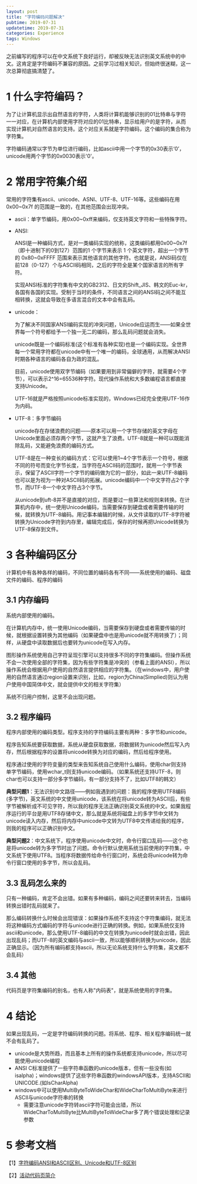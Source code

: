 ```yaml
---
layout: post
title: "字符编码问题解决"
pubtime: 2019-07-31
updatetime: 2019-07-31
categories: Experience
tags: Windows
---
```


之前编写的程序可以在中文系统下良好运行，却被反映无法识别英文系统中的中文。这肯定是字符编码不兼容的原因。之前学习过相关知识，但始终很迷糊，这一次总算彻底搞清楚了。


# 1 什么字符编码？

为了让计算机显示出自然语言的字符，人类将计算机能够识别的01比特串与字符一一对应，在计算机内部使用字符对应的01比特串，显示给用户的是字符，从而实现计算机对自然语言的支持。这个对应关系就是字符编码，这个编码的集合称为字符集。

字符编码通常以字节为单位进行编码，比如ascii中用一个字节的0x30表示‘0’，unicode用两个字节的0x0030表示'0'。

# 2 常用字符集介绍

常用的字符集有ascii、unicode、ASNI、UTF-8、UTF-16等。这些编码在用0x00~0x7f 的范围是一致的，在其他范围会出现冲突。

* ascii：单字节编码，用0x00~0xff来编码，仅支持英文字符和一些特殊字符。

* ANSI:

   ANSI是一种编码方式，是对一类编码实现的统称，这类编码都用0x00~0x7f （即十进制下的0到127）范围的1 个字节来表示 1 个英文字符，超出一个字节的 0x80~0xFFFF 范围来表示其他语言的其他字符。也就是说，ANSI码仅在前128（0-127）个与ASCII码相同，之后的字符全是某个国家语言的所有字符。

   实现ANSI标准的字符集有中文的GB2312、日文的Shift_JIS、韩文的Euc-kr，各国有各国的实现。受制于当时的条件，不同语言之间的ANSI码之间不能互相转换，这就会导致在多语言混合的文本中会有乱码。

* unicode：

   为了解决不同国家ANSI编码实现的冲突问题，Unicode应运而生——如果全世界每一个符号都给予一个独一无二的编码，那么乱码问题就会消失。

   unicode既是一个编码标准(这个标准有各种实现)也是一个编码实现。全世界每一个常用字符都在unicode中有一个唯一的编码，全球通用，从而解决ANSI时期各种语言的编码各自为政的混乱。

   目前，unicode使用双字节编码（如果要用到非常偏僻的字符，就需要4个字节），可以表示2^16=65536种字符。现代操作系统和大多数编程语言都直接支持Unicode。

   UTF-16就是严格按照unicode标准实现的，Windows已经完全使用UTF-16作为内码。

* UTF-8：多字节编码

   unicode存在存储浪费的问题——原本可以用一个字节存储的英文字母在Unicode里面必须存两个字节，这就产生了浪费。UTF-8就是一种可以既能消除乱码，又能避免浪费的编码方式。

   UTF-8是在一种变长的编码方式：它可以使用1~4个字节表示一个符号，根据不同的符号而变化字节长度，当字符在ASCII码的范围时，就用一个字节表示，保留了ASCII字符一个字节的编码做为它的一部分，如此一来UTF-8编码也可以是为视为一种对ASCII码的拓展。unicode编码中一个中文字符占2个字节，而UTF-8一个中文字符占3个字节。

   从unicode到uft-8并不是直接的对应，而是要过一些算法和规则来转换。在计算机内存中，统一使用Unicode编码，当需要保存到硬盘或者需要传输的时候，就转换为UTF-8编码。用记事本编辑的时候，从文件读取的UTF-8字符被转换为Unicode字符到内存里，编辑完成后，保存的时候再把Unicode转换为UTF-8保存到文件。

# 3 各种编码区分

计算机中有各种各样的编码，不同位置的编码各有不同——系统使用的编码、磁盘文件的编码、程序的编码

## 3.1 内存编码

系统内部使用的编码。

在计算机内存中，统一使用Unicode编码，当需要保存到硬盘或者需要传输的时候，就根据设置转换为其他编码（如果硬盘中也是用unicode就不用转换了）；同样，从硬盘中读取数据后也要转为unicode在写入内存。

图形操作系统使用自己字符呈现引擎可以支持很多不同的字符集编码。但操作系统不会一次使用全部的字符集，因为有些字符集是冲突的（参看上面的ANSI），所以操作系统会根据用户使用的自然语言提供相应的字符集。（在windows中，用户使用的自然语言通过region设置来识别，比如，region为China(Simplied)则认为用户使用中国简体中文，就会提供中文的相关字符集）

系统不归用户控制，这里不会出现问题。

## 3.2 程序编码

程序内部使用的编码类型。程序支持的字符编码主要有两种：多字节和unicode。

程序告知系统要获取数据，系统从硬盘获取数据，将数据转为unicode然后写入内存，然后根据程序的设置将unicode转换为对应的编码，然后给程序使用。

程序通过使用的字符变量的类型来告知系统自己使用什么编码，使用char则支持单字节编码，使用wchar_t则支持unicode编码。（如果系统还支持UTF-8，则char也可以支持一部分多字节编码，有一部分支持不了，比如UTF8的韩文）

**典型问题1**：无法识别中文路径——例如我遇到的问题：我的程序使用UTF8编码(多字节)，英文系统的中文使用unicode，该系统在将unicode转为ASCII后，有些字节被解析成不可见字符，所以我的程序无法正确识别英文系统的中文。如果我程序运行的平台是用UTF8存储中文，那么就是系统将磁盘上的多字节中文转为unicode读入内存，然后将内存中unicode中文转为UTF8中文传递给我的程序，则我的程序可以正确识别中文。

**典型问题2**：中文系统下，程序使用unicode中文时，命令行窗口乱码——这个也是将unicode转为多字节时出了问题。命令行默认使用系统当前使用的字符集，中文系统下使用UTF8。当程序将数据传给命令行窗口时，系统会将unicode转为命令行窗口使用的多字节，所以会乱码。

## 3.3 乱码怎么来的

只有一种编码，肯定不会出错。如果有多种编码，编码之间还要转来转去，当编码转换出错时乱码就来了。

那么编码转换什么时候会出现错误：如果操作系统不支持这个字符集编码，就无法将这种编码方式编码的字符与unicode进行正确的转换。例如，如果系统仅支持ascii和unicode，那么使用UTF-8编码的中文在转换为unicode时就会出错，因此出现乱码；而UTF-8的英文编码与ascii一致，所以能够顺利转换为unicode，因此正确显示。（因为所有编码都支持ascii，所以无论系统支持什么字符集，英文都不会乱码）

## 3.4 其他

代码页是字符集编码的别名，也有人称"内码表"，就是系统使用的字符集。

# 4 结论

如果出现乱码，一定是字符编码转换的问题。将系统、程序、相关程序编码统一就不会有乱码了。

* unicode是大势所趋，而且基本上所有的操作系统都支持unicode，所以尽可能使用unicode编程
* ANSI C标准提供了一些字符串函数的unicode版本，但有一些没有(如isalpha)；windows提供了这些字符串函数的windowsAPI版本，支持ASCII和UNICODE.(如IsCharAlpha)
* windows中可以使用MultiByteToWideChar和WideCharToMultiByte来进行ASCII与unicode字符串的转换
  * 需要注意unicode字符转ascii字符可能会出错，所以WideCharToMultiByte比MultiByteToWideChar多了两个错误处理和记录参数

# 5 参考文档

【1】[字符编码ANSI和ASCII区别、Unicode和UTF-8区别](https://blog.csdn.net/xiangxianghehe/article/details/77574965)

【2】[活动代码页简介](https://blog.csdn.net/yelbosh/article/details/7518484)